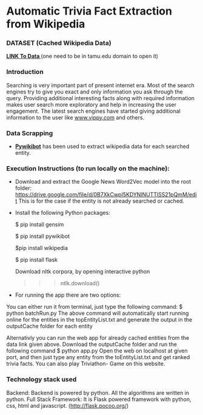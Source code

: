 # Automatic Trivia Fact Extraction from Wikipedia

### DATASET (Cached Wikipedia Data)
**[LINK To Data ](https://drive.google.com/open?id=0B0JsA9YchOf7SHdlRFBGXzZJY0k)** (one need to be in tamu.edu domain to open it)


### Introduction 
Searching is very important part of present internet era. Most of the search engines try to give you exact and only information you ask through the query. Providing additional interesting facts along with required information makes user search more exploratory and help in increasing the user engagement. The latest search engines have started giving additional information to the user like www.yippy.com and others.


### Data Scrapping 
* **[Pywikibot](https://www.mediawiki.org/wiki/Manual:Pywikibot)** has been used to extract wikipedia data for each searched entity. 
    
### Execution Instructions (to run locally on the machine):

- Download and extract the Google News Word2Vec model into the root folder:
https://drive.google.com/file/d/0B7XkCwpI5KDYNlNUTTlSS21pQmM/edit 
  This is for the case if the entity is not already searched or cached.

- Install the following Python packages:

    $ pip install gensim

    $ pip install pywikibot
    
    $pip install wikipedia
    
    $ pip install flask
    
    Download nltk corpora, by opening interactive python 
    
    >>> ntlk.download()
    
-  For running the app there are two options:
   
You can either run it from terminal, just type the following command: $ python batchRun.py The above command will automatically start running online for the entities in the topEntityList.txt and generate the output in the outputCache folder for each entity

Alternativly you can run the web app for already cached entities from the data link given above. Download the outputCache folder and run the following command $ python app.py Open the web on localhost at given port, and then just type any entity from the toEntityList.txt and get ranked trivia facts. You can also play Triviathon- Game on this website. 


### Technology stack used
Backend: Backend is powered by python. All the algorithms are written in python.
Full Stack Framework: It is Flask powered framework with python, css, html and javascript. (http://flask.pocoo.org/)

